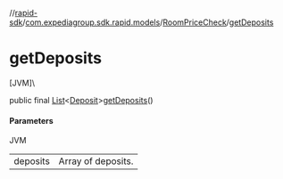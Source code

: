 //[rapid-sdk](../../../index.md)/[com.expediagroup.sdk.rapid.models](../index.md)/[RoomPriceCheck](index.md)/[getDeposits](get-deposits.md)

# getDeposits

[JVM]\

public final [List](https://docs.oracle.com/javase/8/docs/api/java/util/List.html)&lt;[Deposit](../-deposit/index.md)&gt;[getDeposits](get-deposits.md)()

#### Parameters

JVM

| | |
|---|---|
| deposits | Array of deposits. |
